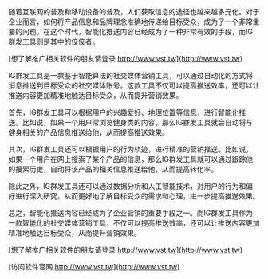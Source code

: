 随着互联网的普及和移动设备的普及，人们获取信息的途径也越来越多元化。对于企业而言，如何将产品信息和品牌理念准确地传递给目标受众，成为了一个非常重要的问题。在这个时代，智能化推送内容已经成为了一种非常有效的手段，而IG群发工具则是其中的佼佼者。

[想了解推广相关软件的朋友请登录 http://www.vst.tw](http://www.vst.tw)

IG群发工具是一款基于智能算法的社交媒体营销工具，可以通过自动化的方式将消息推送到目标受众的社交媒体账号。这款工具不仅可以提高推送效率，还可以让推送内容更加精准地触达目标受众，从而提升营销效果。

首先，IG群发工具可以根据用户的兴趣爱好、地理位置等信息，进行智能化推送。比如说，如果一个用户常浏览健身类的内容，那么IG群发工具就会自动将与健身相关的产品信息推送给他，从而提高推送效果。

其次，IG群发工具还可以根据用户的行为轨迹，进行精准的营销推送。比如说，如果一个用户在网上搜索了某个产品的信息，那么IG群发工具就可以通过跟踪他的搜索历史，自动将该产品的相关信息推送给他，从而提高转化率。

除此之外，IG群发工具还可以通过数据分析和人工智能技术，对用户的行为和偏好进行深入研究，从而更好地了解目标受众的需求和心理，进一步提高推送效果。

总之，智能化推送内容已经成为了企业营销的重要手段之一。而IG群发工具作为一款智能化的社交媒体营销工具，不仅可以提高推送效率，还可以让推送内容更加精准地触达目标受众，从而提升营销效果。

[想了解推广相关软件的朋友请登录 http://www.vst.tw](http://www.vst.tw)


[访问软件官网 http://www.vst.tw](http://www.vst.tw)
